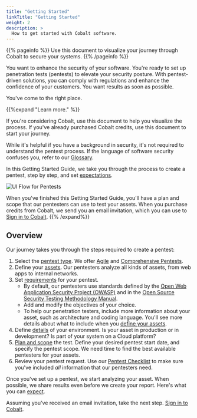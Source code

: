 ```yaml
---
title: "Getting Started"
linkTitle: "Getting Started"
weight: 2
description: >
  How to get started with Cobalt software.
---
```


{{% pageinfo %}}
Use this document to visualize your journey through Cobalt to secure your systems.
{{% /pageinfo %}}

You want to enhance the security of your software. You're ready to set up
penetration tests (pentests) to elevate your security posture. With
pentest-driven solutions, you can comply with regulations and enhance
the confidence of your customers. You want results as soon as possible.

You've come to the right place.

{{%expand "Learn more." %}}

If you're considering Cobalt, use this document to help you visualize the process.
If you've already purchased Cobalt credits, use this document to start your journey.

While it's helpful if you have a background in security, it's not required
to understand the pentest process. If the language of software security confuses
you, refer to our [Glossary](./glossary).

In this Getting Started Guide, we take you through the process to create a pentest,
step by step, and set [expectations](./what-to-expect).

![UI Flow for Pentests](/gsg/PentestFlowOverview.png "UI Flow for Pentests")

When you've finished this Getting Started Guide, you'll have a plan and scope that
our pentesters can use to test your assets. When you purchase credits from Cobalt,
we send you an email invitation, which you can use to [Sign in to Cobalt](./sign-in).
{{% /expand%}}

## Overview

Our journey takes you through the steps required to create a pentest:

1. Select the [pentest type](/platform-deep-dive/pentests/pentest-types/). We offer [Agile](/getting-started/glossary/#agile-pentest) and [Comprehensive Pentests](/getting-started/glossary/#comprehensive-pentest).
1. Define your [assets](/getting-started/assets/). Our pentesters analyze all kinds of
   assets, from web apps to internal networks.
1. Set [requirements](./pentest-objectives) for your pentest.
   - By default, our pentesters use standards defined by the
     [Open Web Application Security
     Project (OWASP)](/getting-started/glossary/#open-web-application-security-project-owasp) and in
     the [Open Source Security Testing Methodology
     Manual](/getting-started/glossary/#open-source-security-testing-methodology-manual-osstmm).
   - Add and modify the objectives of your choice.
   - To help our penetration testers, include more information about your asset,
     such as architecture and coding language. You'll see more details about
     what to include when you [define your assets](/getting-started/assets/).
1. Define [details](/getting-started/details/) of your environment.
   Is your asset in production or in development? Is part of your system
   on a Cloud platform?
1. [Plan and scope](/getting-started/planning/) the test. Define your desired pentest start
   date, and specify the pentest scope. We need time to find the best available pentesters for your assets.
1. Review your pentest request. Use our [Pentest Checklist](/getting-started/checklist/) to make
   sure you've included _all_ information that our pentesters need.

Once you've set up a pentest, we start analyzing your asset. When
possible, we share results even before we create your report. Here's what
you can [expect](./what-to-expect).

Assuming you've received an email invitation, take the next step.
[Sign in to Cobalt](./sign-in).
